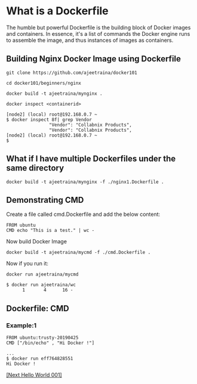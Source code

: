 # What is a Dockerfile

The humble but powerful Dockerfile is the building block of Docker images and containers. In essence, it's a list of commands the Docker engine runs to assemble the image, and thus instances of images as containers.

## Building Nginx Docker Image using Dockerfile

```docker
git clone https://github.com/ajeetraina/docker101

cd docker101/beginners/nginx

docker build -t ajeetraina/mynginx .

docker inspect <containerid>

[node2] (local) root@192.168.0.7 ~
$ docker inspect 8f| grep Vendor
                "Vendor": "Collabnix Products",
                "Vendor": "Collabnix Products",
[node2] (local) root@192.168.0.7 ~
$
```

## What if I have multiple Dockerfiles under the same directory

```docker
docker build -t ajeetraina/mynginx -f ./nginx1.Dockerfile .
```

## Demonstrating CMD

Create a file called cmd.Dockerfile and add the below content:

```docker
FROM ubuntu
CMD echo "This is a test." | wc -
```

Now build Docker Image

```docker
docker build -t ajeetraina/mycmd -f ./cmd.Dockerfile .
```

Now if you run it:

```docker
docker run ajeetraina/mycmd

$ docker run ajeetraina/wc
      1       4      16 -
```

## Dockerfile: CMD

### Example:1

```docker
FROM ubuntu:trusty-20190425
CMD ["/bin/echo" , "Hi Docker !"]
```

```docker
...
$ docker run eff764828551
Hi Docker !
```

[[Next Hello World 001]](https://github.com/ajeetraina/docker101/blob/master/beginners/hello-world-001.md)
